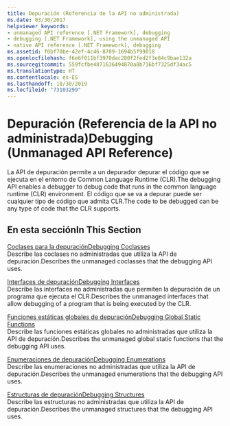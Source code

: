 ```yaml
---
title: Depuración (Referencia de la API no administrada)
ms.date: 03/30/2017
helpviewer_keywords:
- unmanaged API reference [.NET Framework], debugging
- debugging [.NET Framework], using the unmanaged API
- native API reference [.NET Framework], debugging
ms.assetid: f0bf70be-42ef-4c46-8709-1694b5f99018
ms.openlocfilehash: f6e6f011bf3970dac280f2fed2f3e84c9bae132a
ms.sourcegitcommit: 559fcfbe4871636494870a8b716bf7325df34ac5
ms.translationtype: HT
ms.contentlocale: es-ES
ms.lasthandoff: 10/30/2019
ms.locfileid: "73103299"
---
```

# <a name="debugging-unmanaged-api-reference"></a><span data-ttu-id="c48e3-102">Depuración (Referencia de la API no administrada)</span><span class="sxs-lookup"><span data-stu-id="c48e3-102">Debugging (Unmanaged API Reference)</span></span>
<span data-ttu-id="c48e3-103">La API de depuración permite a un depurador depurar el código que se ejecuta en el entorno de Common Language Runtime (CLR).</span><span class="sxs-lookup"><span data-stu-id="c48e3-103">The debugging API enables a debugger to debug code that runs in the common language runtime (CLR) environment.</span></span> <span data-ttu-id="c48e3-104">El código que se va a depurar puede ser cualquier tipo de código que admita CLR.</span><span class="sxs-lookup"><span data-stu-id="c48e3-104">The code to be debugged can be any type of code that the CLR supports.</span></span>  
  
## <a name="in-this-section"></a><span data-ttu-id="c48e3-105">En esta sección</span><span class="sxs-lookup"><span data-stu-id="c48e3-105">In This Section</span></span>  
 [<span data-ttu-id="c48e3-106">Coclases para la depuración</span><span class="sxs-lookup"><span data-stu-id="c48e3-106">Debugging Coclasses</span></span>](../../../../docs/framework/unmanaged-api/debugging/debugging-coclasses.md)  
 <span data-ttu-id="c48e3-107">Describe las coclases no administradas que utiliza la API de depuración.</span><span class="sxs-lookup"><span data-stu-id="c48e3-107">Describes the unmanaged coclasses that the debugging API uses.</span></span>  
  
 [<span data-ttu-id="c48e3-108">Interfaces de depuración</span><span class="sxs-lookup"><span data-stu-id="c48e3-108">Debugging Interfaces</span></span>](../../../../docs/framework/unmanaged-api/debugging/debugging-interfaces.md)  
 <span data-ttu-id="c48e3-109">Describe las interfaces no administradas que permiten la depuración de un programa que ejecuta el CLR.</span><span class="sxs-lookup"><span data-stu-id="c48e3-109">Describes the unmanaged interfaces that allow debugging of a program that is being executed by the CLR.</span></span>  
  
 [<span data-ttu-id="c48e3-110">Funciones estáticas globales de depuración</span><span class="sxs-lookup"><span data-stu-id="c48e3-110">Debugging Global Static Functions</span></span>](../../../../docs/framework/unmanaged-api/debugging/debugging-global-static-functions.md)  
 <span data-ttu-id="c48e3-111">Describe las funciones estáticas globales no administradas que utiliza la API de depuración.</span><span class="sxs-lookup"><span data-stu-id="c48e3-111">Describes the unmanaged global static functions that the debugging API uses.</span></span>  
  
 [<span data-ttu-id="c48e3-112">Enumeraciones de depuración</span><span class="sxs-lookup"><span data-stu-id="c48e3-112">Debugging Enumerations</span></span>](../../../../docs/framework/unmanaged-api/debugging/debugging-enumerations.md)  
 <span data-ttu-id="c48e3-113">Describe las enumeraciones no administradas que utiliza la API de depuración.</span><span class="sxs-lookup"><span data-stu-id="c48e3-113">Describes the unmanaged enumerations that the debugging API uses.</span></span>  
  
 [<span data-ttu-id="c48e3-114">Estructuras de depuración</span><span class="sxs-lookup"><span data-stu-id="c48e3-114">Debugging Structures</span></span>](../../../../docs/framework/unmanaged-api/debugging/debugging-structures.md)  
 <span data-ttu-id="c48e3-115">Describe las estructuras no administradas que utiliza la API de depuración.</span><span class="sxs-lookup"><span data-stu-id="c48e3-115">Describes the unmanaged structures that the debugging API uses.</span></span>
